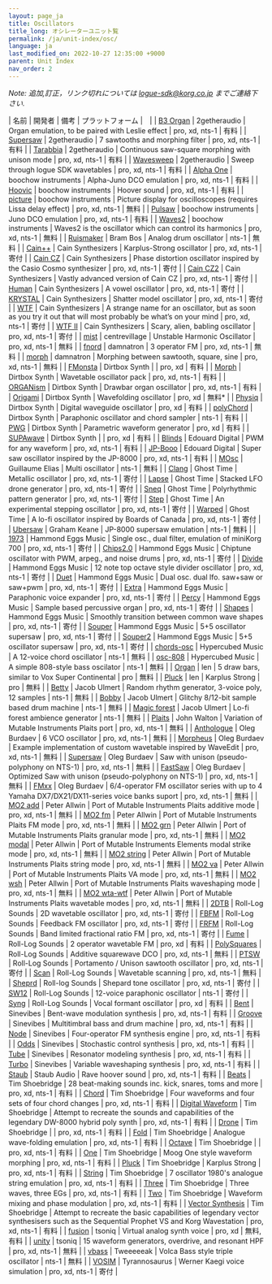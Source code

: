 ```yaml
---
layout: page_ja
title: Oscillators
title_long: オシレーターユニット覧
permalink: /ja/unit-index/osc/
language: ja
last_modified_on: 2022-10-27 12:35:00 +9000
parent: Unit Index
nav_order: 2
---
```


_Note: 追加,訂正，リンク切れについては logue-sdk@korg.co.jp までご連絡下さい._

| 名前 | 開発者 | 備考 | プラットフォーム |　|
| [B3 Organ](https://www.2getheraudio.com/korg-multi-engine/b3-organ/) | 2getheraudio | Organ emulation, to be paired with Leslie effect | pro, xd, nts-1 | 有料 |
| [Supersaw](https://www.2getheraudio.com/korg-multi-engine/supersaw-oscillator/) | 2getheraudio | 7 sawtooths and morphing filter | pro, xd, nts-1 | 有料 |
| [Tarabbia](https://www.2getheraudio.com/korg-multi-engine/tarabbia-oscillator/) | 2getheraudio | Continuous saw-square morphing with unison mode | pro, xd, nts-1 | 有料 |
| [Wavesweep](https://www.2getheraudio.com/korg-multi-engine/wavesweep-oscillator/) | 2getheraudio | Sweep through logue SDK wavetables | pro, xd, nts-1 | 有料 |
| [Alpha One](https://blog.boochow.com/logue/alpha1) | boochow instruments | Alpha-Juno DCO emulation | pro, xd, nts-1 | 有料 |
| [Hoovic](https://blog.boochow.com/logue/hoovic) | boochow instruments | Hoover sound | pro, xd, nts-1 | 有料 |
| [picture](https://github.com/boochow/picture) | boochow instruments | Picture display for oscilloscopes (requires Lissa delay effect) | pro, xd, nts-1 | 無料 |
| [Pulsaw](https://blog.boochow.com/logue/pulsaw) | boochow instruments | Juno DCO emulation | pro, xd, nts-1 | 有料 |
| [Waves2](https://github.com/boochow/Waves2) | boochow instruments | Waves2 is the oscillator which can control its harmonics | pro, xd, nts-1 | 無料 |
| [Ruismaker](https://ruismaker.com/korg/) | Bram Bos | Analog drum oscillator | nts-1 | 無料 |
| [Cain++](https://cain-synthesizer.com/cain) | Cain Synthesizers | Karplus-Strong oscillator | pro, xd, nts-1 | 寄付 |
| [Cain CZ](https://cain-synthesizer.com/cain-cz-2) | Cain Synthesizers | Phase distortion oscillator inspired by the Casio Cosmo synthesizer | pro, xd, nts-1 | 寄付 |
| [Cain CZ2](https://cain-synthesizer.com/cain-cz2) | Cain Synthesizers | Vastly advanced version of Cain CZ | pro, xd, nts-1 | 寄付 |
| [Human](https://cain-synthesizer.com/human) | Cain Synthesizers | A vowel oscillator | pro, xd, nts-1 | 寄付 |
| [KRYSTAL](https://cain-synthesizer.com/krystal) | Cain Synthesizers | Shatter model oscillator | pro, xd, nts-1 | 寄付 |
| [WTF](https://cain-synthesizer.com/wtf) | Cain Synthesizers | A strange name for an oscillator, but as soon as you try it out that will most probably be what’s on your mind | pro, xd, nts-1 | 寄付 |
| [WTF II](https://cain-synthesizer.com/wtf-II) | Cain Synthesizers | Scary, alien, babling oscillator | pro, xd, nts-1 | 寄付 |
| [mist](https://github.com/centrevillage/cv_logue/tree/master/osc/mist) | centrevillage | Unstable Harmonic Oscillator | pro, xd, nts-1 | 無料 |
| [fnord](https://github.com/damnatron/logue-sdk/tree/master/platform/prologue/contrib/prlgunit) | damnatron | 3 operator FM | pro, xd, nts-1 | 無料 |
| [morph](https://github.com/damnatron/logue-sdk/tree/master/platform/prologue/contrib/prlgunit) | damnatron | Morphing between sawtooth, square, sine | pro, xd, nts-1 | 無料 |
| [FMonsta](https://www.dirtboxsynth.com/sd_product/fmonsta-bundle/) | Dirtbox Synth | | pro, xd | 有料 |
| [Morph](https://www.dirtboxsynth.com/sd_product/morph/) | Dirtbox Synth | Wavetable oscillator pack | pro, xd, nts-1 | 有料 |
| [ORGANism](https://www.dirtboxsynth.com/sd_product/organism/) | Dirtbox Synth | Drawbar organ oscillator | pro, xd, nts-1 | 有料 |
| [Origami](https://www.dirtboxsynth.com/sd_product/origami/) | Dirtbox Synth | Wavefolding oscillator | pro, xd | 無料\* |
| [Physiq](https://www.dirtboxsynth.com/sd_product/physiq/) | Dirtbox Synth | Digital waveguide oscillator | pro, xd | 有料 |
| [polyChord](https://www.dirtboxsynth.com/sd_product/polychord/) | Dirtbox Synth | Paraphonic oscillator and chord sampler | nts-1 | 有料 |
| [PWG](https://www.dirtboxsynth.com/sd_product/pwg-parametric-waveform-generator/) | Dirtbox Synth | Parametric waveform generator | pro, xd | 有料 |
| [SUPAwave](https://www.dirtboxsynth.com/sd_product/supawave/) | Dirtbox Synth | | pro, xd | 有料 |
| [Blinds](https://edouard.digital/blinds/) | Edouard Digital | PWM for any waveform | pro, xd, nts-1 | 有料 |
| [JP-Booo](https://edouard.digital/jp-booo/) | Edouard Digital | Super saw oscillator inspired by the JP-8000 | pro, xd, nts-1 | 有料 |
| [MOsc](https://github.com/GuillaumeElias/Nutekt-MOSC) | Guillaume Elias | Multi oscillator | nts-1 | 無料 |
| [Clang](https://ghosttime.itch.io/ghost-time-custom-oscillators-for-the-logue-family/devlog/303932/clang-a-metallic-oscillator) | Ghost Time | Metallic oscillator | pro, xd, nts-1 | 寄付 |
| [Lapse](https://ghosttime.itch.io/ghost-time-custom-oscillators-for-the-logue-family/devlog/193527/lapse-stacked-lfo-drone-generator) | Ghost Time | Stacked LFO drone generator | pro, xd, nts-1 | 寄付 |
| [Sneq](https://ghosttime.itch.io/ghost-time-custom-oscillators-for-the-logue-family/devlog/193466/sneq-polyrhythm-pattern-generator) | Ghost Time | Polyrhythmic pattern generator | pro, xd, nts-1 | 寄付 |
| [Step](https://ghosttime.itch.io/ghost-time-custom-oscillators-for-the-logue-family/devlog/193526/step-per-key-arpeggiator) | Ghost Time | An experimental stepping oscillator | pro, xd, nts-1 | 寄付 |
| [Warped](https://ghosttime.itch.io/ghost-time-custom-oscillators-for-the-logue-family/devlog/193525/warped-boc-inspired-lo-fi-oscillator) | Ghost Time | A lo-fi oscillator inspired by Boards of Canada | pro, xd, nts-1 | 寄付 |
| [Ubersaw](https://github.com/GrahamJamesKeane/UberSaw) | Graham Keane | JP-8000 supersaw emulation | nts-1 | 無料 | 
| [1973](http://hammondeggsmusic.ca/logueplugins/1973.html) | Hammond Eggs Music | Single osc., dual filter, emulation of miniKorg 700 | pro, xd, nts-1 | 寄付 | 
| [Chips2.0](http://hammondeggsmusic.ca/logueplugins/chips2.html) | Hammond Eggs Music | Chiptune oscillator with PWM, arpeg., and noise drums | pro, xd, nts-1 | 寄付 | 
| [Divide](http://hammondeggsmusic.ca/logueplugins/divide.html) | Hammond Eggs Music | 12 note top octave style divider oscillator | pro, xd, nts-1 | 寄付 |
| [Duet](http://hammondeggsmusic.ca/logueplugins/duet.html) | Hammond Eggs Music | Dual osc. dual lfo. saw+saw or saw+pwm | pro, xd, nts-1 | 寄付 |
| [Extra](http://hammondeggsmusic.ca/logueplugins/extra.html) | Hammond Eggs Music | Paraphonic voice expander | pro, xd, nts-1 | 寄付 |
| [Percy](http://hammondeggsmusic.ca/logueplugins/percy.html) | Hammond Eggs Music | Sample based percussive organ | pro, xd, nts-1 | 寄付 |
| [Shapes](http://hammondeggsmusic.ca/logueplugins/shapes.html) | Hammond Eggs Music | Smoothly transition between common wave shapes | pro, xd, nts-1 | 寄付 |
| [Souper](http://hammondeggsmusic.ca/logueplugins/souper.html) | Hammond Eggs Music | 5+5 oscillator supersaw | pro, xd, nts-1 | 寄付 |
| [Souper2](http://hammondeggsmusic.ca/logueplugins/souper2.html) | Hammond Eggs Music | 5+5 oscillator supersaw | pro, xd, nts-1 | 寄付 |
| [chords-osc](http://github.com/hypercubed-music/nts-1) | Hypercubed Music | A 12-voice chord oscillator | nts-1 | 無料 |
| [osc-808](http://github.com/hypercubed-music/nts-1) | Hypercubed Music | A simple 808-style bass oscilator | nts-1 | 無料 |
| [Organ](https://github.com/len/korg-prologue/tree/master/src/organ) | len | 5 draw bars, similar to Vox Super Continental | pro | 無料 | 
| [Pluck](https://github.com/len/korg-prologue/tree/master/src/pluck) | len | Karplus Strong | pro | 無料 |
| [Betty](https://github.com/ulmert/betty) | Jacob Ulmert | Random rhythm generator, 3-voice poly, 12 samples | nts-1 | 無料 |
| [Bobby](https://github.com/ulmert/bobby) | Jacob Ulmert | Glitchy 8/12-bit sample based drum machine | nts-1 | 無料 |
| [Magic forest](https://github.com/ulmert/magicforest) | Jacob Ulmert | Lo-fi forest ambience generator | nts-1 | 無料 |
| [Plaits](https://github.com/john-k-walton/Prologue-Oscillators) | John Walton | Variation of Mutable Instruments Plaits port | pro, xd, nts-1 | 無料 |
| [Anthologue](https://github.com/dukesrg/logue-osc) | Oleg Burdaev | 6 VCO oscillator | pro, xd, nts-1 | 無料 |
| [Morpheus](https://github.com/dukesrg/logue-osc) | Oleg Burdaev | Example implementation of custom wavetable inspired by WaveEdit | pro, xd, nts-1 | 無料 |
| [Supersaw](https://github.com/dukesrg/logue-osc) | Oleg Burdaev | Saw with unison (pseudo-polyphony on NTS-1) | pro, xd, nts-1 | 無料 |
| [FastSaw](https://github.com/dukesrg/logue-osc) | Oleg Burdaev | Optimized Saw with unison (pseudo-polyphony on NTS-1) | pro, xd, nts-1 | 無料 |
| [FMxx](https://github.com/dukesrg/logue-osc) | Oleg Burdaev | 6/4-operator FM oscillator series with up to 4 Yamaha DX7/DX21/DX11-series voice banks suport | pro, xd, nts-1 | 無料 |
| [MO2 add](https://github.com/peterall/eurorack-prologue/releases) | Peter Allwin | Port of Mutable Instruments Plaits additive mode | pro, xd, nts-1 | 無料 |
| [MO2 fm](https://github.com/peterall/eurorack-prologue/releases) | Peter Allwin | Port of Mutable Instruments Plaits FM mode | pro, xd, nts-1 | 無料 |
| [MO2 grn](https://github.com/peterall/eurorack-prologue/releases) | Peter Allwin | Port of Mutable Instruments Plaits granular mode | pro, xd, nts-1 | 無料 |
| [MO2 modal](https://github.com/peterall/eurorack-prologue/releases) | Peter Allwin | Port of Mutable Instruments Elements modal strike mode | pro, xd, nts-1 | 無料 |
| [MO2 string](https://github.com/peterall/eurorack-prologue/releases) | Peter Allwin | Port of Mutable Instruments Plaits string mode | pro, xd, nts-1 | 無料 |
| [MO2 va](https://github.com/peterall/eurorack-prologue/releases) | Peter Allwin | Port of Mutable Instruments Plaits VA mode | pro, xd, nts-1 | 無料 |
| [MO2 wsh](https://github.com/peterall/eurorack-prologue/releases) | Peter Allwin | Port of Mutable Instruments Plaits waveshaping mode | pro, xd, nts-1 | 無料 |
| [MO2 wta-wtf](https://github.com/peterall/eurorack-prologue/releases) | Peter Allwin | Port of Mutable Instruments Plaits wavetable modes | pro, xd, nts-1 | 無料 |
| [2DTB](https://gum.co/rolllog_nts1_pack) | Roll-Log Sounds | 2D wavetable oscillator | pro, xd, nts-1 | 寄付 |
| [FBFM](https://gum.co/rolllog_nts1_pack) | Roll-Log Sounds | Feedback FM oscillator | pro, xd, nts-1 | 寄付 |
| [FRFM](https://gum.co/rolllog_nts1_pack) | Roll-Log Sounds | Band limited fractional ratio FM | pro, xd, nts-1 | 寄付 |
| [Fume](https://rolllogsounds.gumroad.com/) | Roll-Log Sounds | 2 operator wavetable FM | pro, xd | 有料 |
| [PolySquares](https://rolllogsounds.com) | Roll-Log Sounds | Additive squarewave DCO | pro, xd, nts-1 | 無料 |
| [PTSW](https://gum.co/rolllog_nts1_pack) | Roll-Log Sounds | Portamento / Unison sawtooth oscillator | pro, xd, nts-1 | 寄付 |
| [Scan](https://rolllogsounds.com) | Roll-Log Sounds | Wavetable scanning | pro, xd, nts-1 | 無料 |
| [Sheprd](https://gum.co/rolllog_free_pack) | Roll-log Sounds | Shepard tone oscillator | pro, xd, nts-1 | 寄付 |
| [SW12](https://gum.co/rolllog_nts1_pack) | Roll-Log Sounds | 12-voice paraphonic oscillator | nts-1 | 寄付 |
| [Syng](https://rolllogsounds.gumroad.com/) | Roll-Log Sounds | Vocal formant oscillator | pro, xd | 有料 |
| [Bent](https://www.sinevibes.com/korgbent/) | Sinevibes | Bent-wave modulation synthesis | pro, xd, nts-1 | 有料 |
| [Groove](https://www.sinevibes.com/korggroove/) | Sinevibes | Multitimbral bass and drum machine | pro, xd, nts-1 | 有料 |
| [Node](https://www.sinevibes.com/korgnode/) | Sinevibes | Four-operator FM synthesis engine | pro, xd, nts-1 | 有料 |
| [Odds](https://www.sinevibes.com/korgodds/) | Sinevibes | Stochastic control synthesis | pro, xd, nts-1 | 有料 |
| [Tube](https://www.sinevibes.com/korgtube/) | Sinevibes | Resonator modeling synthesis | pro, xd, nts-1 | 有料 |
| [Turbo](https://www.sinevibes.com/korgturbo/) | Sinevibes | Variable waveshaping synthesis | pro, xd, nts-1 | 有料 | 
| [Staub](https://www.staub-audio.com/products/staub/) | Staub Audio | Rave hoover sound | pro, xd, nts-1 | 有料 |
| [Beats](https://www.soundmangling.com/2020/05/14/beats-user-oscillator/) | Tim Shoebridge | 28 beat-making sounds inc. kick, snares, toms and more | pro, xd, nts-1 | 有料 | 
| [Chord](https://www.soundmangling.com/2020/05/14/chord-user-oscillator/) | Tim Shoebridge | Four waveforms and four sets of four chord changes | pro, xd, nts-1 | 有料 | 
| [Digital Waveform](https://www.soundmangling.com/2020/09/15/digital-waveform-user-oscillator/) | Tim Shoebridge | Attempt to recreate the sounds and capabilities of the legendary DW-8000 hybrid poly synth | pro, xd, nts-1 | 有料 |
| [Drone](https://www.soundmangling.com/2020/05/14/drone-user-oscillator/) | Tim Shoebridge | | pro, xd, nts-1 | 有料 | 
| [Fold](https://www.soundmangling.com/2020/05/14/fold-user-oscillator/) | Tim Shoebridge | Analogue wave-folding emulation | pro, xd, nts-1 | 有料 | 
| [Octave](https://www.soundmangling.com/2020/05/14/octave-user-oscillator/) | Tim Shoebridge | | pro, xd, nts-1 | 有料 | 
| [One](https://www.soundmangling.com/2020/05/14/one-user-oscillator/) | Tim Shoebridge | Moog One style waveform morphing | pro, xd, nts-1 | 有料 | 
| [Pluck](https://www.soundmangling.com/2020/05/14/pluck-v2-user-oscillator/) | Tim Shoebridge | Karplus Strong | pro, xd, nts-1 | 有料 |
| [String](https://www.soundmangling.com/2020/05/14/string-user-oscillator/) | Tim Shoebridge | 7 oscillator 1980's analogue string emulation | pro, xd, nts-1 | 有料 |
| [Three](https://www.soundmangling.com/2020/05/14/three-user-oscillator/) | Tim Shoebridge | Three waves, three EGs | pro, xd, nts-1 | 有料 |
| [Two](https://www.soundmangling.com/2020/05/14/two-user-oscillator/) | Tim Shoebridge | Waveform mixing and phase modulation | pro, xd, nts-1 | 有料 |
| [Vector Synthesis](https://www.soundmangling.com/2020/10/17/vector-synthesis-user-oscillator/) | Tim Shoebridge | Attempt to recreate the basic capabilities of legendary vector synthesisers such as the Sequential Prophet VS and Korg Wavestation | pro, xd, nts-1 | 有料 |
| [fusion](https://tsoniq.com/software/korg/fusion/) | tsoniq | Virtual analog synth voice | pro, xd | 無料, 有料 |
| [unity](https://tsoniq.com/software/korg/unity/) | tsoniq | 15 waveform generators, overdrive, and resonant HPF | pro, xd, nts-1 | 無料 |
| [vbass](https://github.com/tweeeeeak/nts) | Tweeeeeak | Volca Bass style triple oscillator | nts-1 | 無料 |
| [VOSIM](https://tyrannosaurus.ru/posts/2020-03-10-logue-vosim.html) | Tyrannosaurus | Werner Kaegi voice simulation | pro, xd, nts-1 | 寄付 |

